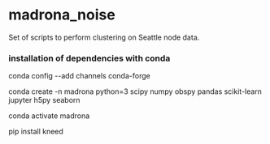 # madrona_noise
Set of scripts to perform clustering on Seattle node data.


### installation of dependencies with conda
conda config --add channels conda-forge

conda create -n madrona python=3 scipy numpy obspy pandas scikit-learn jupyter h5py seaborn

conda activate madrona


pip install kneed

